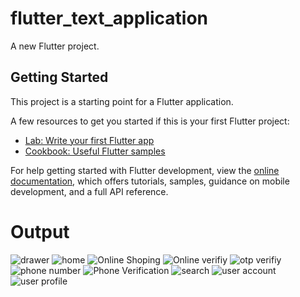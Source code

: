 # flutter_text_application

A new Flutter project.

## Getting Started

This project is a starting point for a Flutter application.

A few resources to get you started if this is your first Flutter project:

- [Lab: Write your first Flutter app](https://docs.flutter.dev/get-started/codelab)
- [Cookbook: Useful Flutter samples](https://docs.flutter.dev/cookbook)

For help getting started with Flutter development, view the
[online documentation](https://docs.flutter.dev/), which offers tutorials,
samples, guidance on mobile development, and a full API reference.

# Output

![drawer](https://user-images.githubusercontent.com/107384939/219667283-edc6667e-6463-4732-927a-244e1a35a71c.jpg)
![home](https://user-images.githubusercontent.com/107384939/219667295-650dcc0a-d177-4faf-8e35-cc28b1d8d34b.jpg)
![Online Shoping](https://user-images.githubusercontent.com/107384939/219667300-c8ea244b-a61e-44c7-a837-802002318bb3.jpg)
![Online verifiy](https://user-images.githubusercontent.com/107384939/219667305-c4c7627b-7cc9-4e29-a071-a41d9dfbebd8.jpg)
![otp verifiy](https://user-images.githubusercontent.com/107384939/219667309-8dddfbd3-a667-4546-902c-3de08416c2ee.jpg)
![phone number](https://user-images.githubusercontent.com/107384939/219667314-939e3388-f1b1-4aa6-af77-eaa893c7bb1a.jpg)
![Phone Verification](https://user-images.githubusercontent.com/107384939/219667317-96b3ca4a-43f2-4996-b473-e585d399129d.jpg)
![search](https://user-images.githubusercontent.com/107384939/219667327-4743021a-4119-4565-9a73-d2162ec1246c.jpg)
![user account](https://user-images.githubusercontent.com/107384939/219667333-4df29c2e-b17b-469a-9235-a7db21b4629a.jpg)
![user profile](https://user-images.githubusercontent.com/107384939/219667338-41558057-6d32-4ca8-84c2-ed34ec7fde58.jpg)
